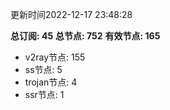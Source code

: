 更新时间2022-12-17 23:48:28

**总订阅: 45**
**总节点: 752**
**有效节点: 165**
- v2ray节点: 155
- ss节点: 5
- trojan节点: 4
- ssr节点: 1
